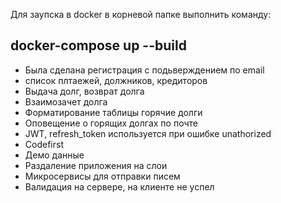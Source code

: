 Для заупска в docker в корневой папке выполнить команду: <br/>
## docker-compose up --build <br/>
<ul>
<li>Была сделана регистрация с подьверждением по email</li>
  <li>список плтаежей, должников, кредиторов</li>
  <li>Выдача долг, возврат долга</li>
  <li>Взаимозачет долга</li>
  <li>Форматирование таблицы горячие долги</li>
  <li>Оповещение о горящих долгах по почте</li>
  <li>JWT, refresh_token используется при ошибке unathorized</li>
  <li>Codefirst</li>
  <li>Демо данные</li>
  <li>Раздаление приложения на слои</li>
  <li>Микросервисы для отправки писем</li>
  <li>Валидация на сервере, на клиенте не успел</li>
</ul>
